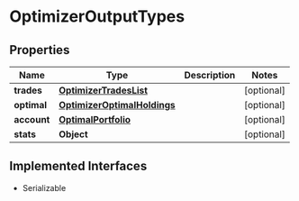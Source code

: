 

# OptimizerOutputTypes


## Properties

Name | Type | Description | Notes
------------ | ------------- | ------------- | -------------
**trades** | [**OptimizerTradesList**](OptimizerTradesList.md) |  |  [optional]
**optimal** | [**OptimizerOptimalHoldings**](OptimizerOptimalHoldings.md) |  |  [optional]
**account** | [**OptimalPortfolio**](OptimalPortfolio.md) |  |  [optional]
**stats** | **Object** |  |  [optional]


## Implemented Interfaces

* Serializable


